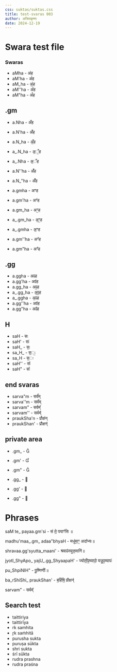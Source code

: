```yaml
---
css: suktas/suktas.css
title: test-svaras 003
author: अजितकृष्णः
date: 2024-12-19
---
```


# Swara test file

### Swaras

- aMha - अंह
- aM'ha - अं॑ह
- aM_ha - अं॒ह
- aM''ha - अं॑॑ह
- aM"ha - अं᳚ह

## .gm

- a.Nha - अँह
- a.N'ha - अँ॑ह
- a.N_ha - अँ॒ह
- a_.N_ha - अ॒ँ॒ह
- a_.Nha - अ॒ँह
- a.N''ha - अँ॑॑ह
- a.N_"ha - अँ᳚ह

- a.gmha - अꣳह
- a.gm'ha - अꣳ॑ह
- a.gm_ha - अꣳ॒ह
- a_.gm_ha - अ॒ꣳ॒ह
- a_.gmha - अ॒ꣳह
- a.gm''ha - अꣳ॑॑ह
- a.gm"ha - अꣳ᳚ह

## .gg

- a.ggha - अꣴह
- a.gg'ha - अꣴ॑ह
- a.gg_ha - अꣴ॒ह
- a_.gg_ha - अ॒ꣴ॒ह
- a_.ggha - अ॒ꣴह
- a.gg''ha - अꣴ॑॑ह
- a.gg"ha - अꣴ᳚ह

## H

- saH - सः
- saH' - सः॑
- saH_ - सः॒
- sa_H_ - स॒ः॒
- sa_H - स॒ः
- saH'' - सः॑॑
- saH" - सः᳚

## end svaras

- sarva"m - सर्व᳚म्
- sarva''m - सर्व॑॑म्
- sarvam" - सर्वम्᳚
- sarvam'' - सर्वम्॑॑
- praukSha'n - प्रौक्ष॑न्
- praukShan' - प्रौक्षन्॑

## private area

- .gm_ - 
- .gm' - 
- .gm" - 

- .gg_ - 
- .gg' - 
- .gg" - 


# Phrases

saM te_ payaa.gm'si -
सं ते॒ पयाꣳ॑सि ॥

madhu'maa_.gm_ adaa"bhyaH -
मधु॑मा॒ꣳ॒ अदा᳚भ्यः॥

shravaa.gg'syutta_maani' -
श्रवाꣴ॑स्युत्त॒मानि॑॥

jyotI_ShyApo_ yajU_.gg_ShyaapaH' -
ज्योती॒ꣴ॒ष्यापो॒ यजू॒ꣴ॒ष्यापः॑

pu_ShpiNIH" -
पु॒ष्णिणीः᳚॥

ba_rShiShi_ praukShan' - 
ब॒र्हिषि॒ प्रौक्षन्॑ 

sarvam" - 
सर्वम्᳚

## Search test

- taittiriya 
- taittirīya
- rk samhita
- r̥k saṁhitā
- purusha sukta
- puruṣa sūkta
- shri sukta
- śrī sūkta
- rudra prashna
- rudra praśna







